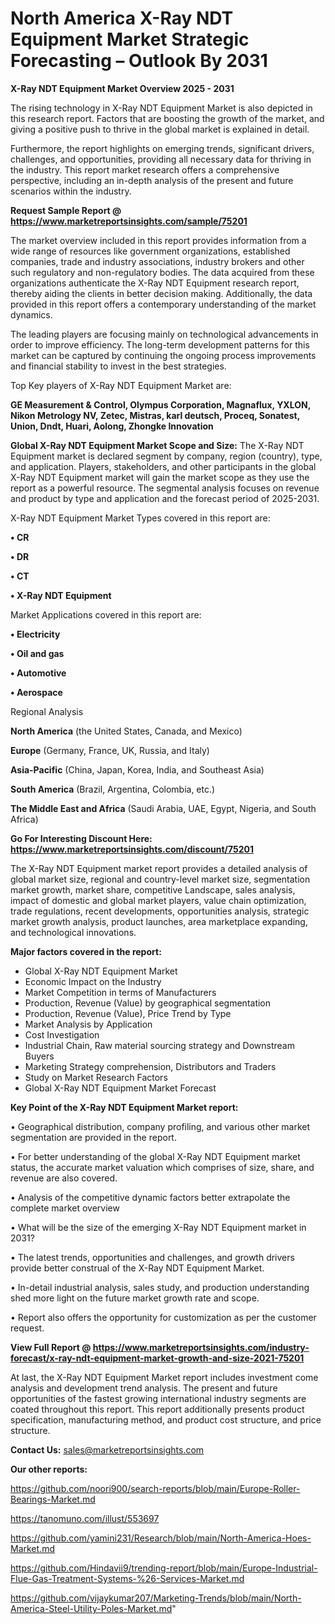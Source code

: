 # North America X-Ray NDT Equipment Market Strategic Forecasting – Outlook By 2031

<Strong> X-Ray NDT Equipment Market Overview 2025 - 2031</strong>

The rising technology in X-Ray NDT Equipment Market is also depicted in this research report. Factors that are boosting the growth of the market, and giving a positive push to thrive in the global market is explained in detail.

Furthermore, the report highlights on emerging trends, significant drivers, challenges, and opportunities, providing all necessary data for thriving in the industry. This report market research offers a comprehensive perspective, including an in-depth analysis of the present and future scenarios within the industry.

<strong>Request Sample Report @ <a href=https://www.marketreportsinsights.com/sample/75201>https://www.marketreportsinsights.com/sample/75201</a></strong>

The market overview included in this report provides information from a wide range of resources like government organizations, established companies, trade and industry associations, industry brokers and other such regulatory and non-regulatory bodies. The data acquired from these organizations authenticate the X-Ray NDT Equipment research report, thereby aiding the clients in better decision making. Additionally, the data provided in this report offers a contemporary understanding of the market dynamics.

The leading players are focusing mainly on technological advancements in order to improve efficiency. The long-term development patterns for this market can be captured by continuing the ongoing process improvements and financial stability to invest in the best strategies.

Top Key players of X-Ray NDT Equipment Market are:

<strong>GE Measurement & Control, Olympus Corporation, Magnaflux, YXLON, Nikon Metrology NV, Zetec, Mistras, karl deutsch, Proceq, Sonatest, Union, Dndt, Huari, Aolong, Zhongke Innovation</strong>

<strong><b>Global X-Ray NDT Equipment Market Scope and Size:</b></strong>
The X-Ray NDT Equipment market is declared segment by company, region (country), type, and application. Players, stakeholders, and other participants in the global X-Ray NDT Equipment market will gain the market scope as they use the report as a powerful resource. The segmental analysis focuses on revenue and product by type and application and the forecast period of 2025-2031.

X-Ray NDT Equipment Market Types covered in this report are:

<strong>• CR

• DR

• CT

• X-Ray NDT Equipment</strong>

Market Applications covered in this report are:

<strong>• Electricity

• Oil and gas

• Automotive

• Aerospace</strong> 

Regional Analysis

<strong>North America</strong> (the United States, Canada, and Mexico)

<strong>Europe</strong> (Germany, France, UK, Russia, and Italy)

<strong>Asia-Pacific</strong> (China, Japan, Korea, India, and Southeast Asia)

<strong>South America</strong> (Brazil, Argentina, Colombia, etc.)

<strong>The Middle East and Africa</strong> (Saudi Arabia, UAE, Egypt, Nigeria, and South Africa)

<strong>Go For Interesting Discount Here: <a href=https://www.marketreportsinsights.com/discount/75201>https://www.marketreportsinsights.com/discount/75201</a></strong>

The X-Ray NDT Equipment market report provides a detailed analysis of global market size, regional and country-level market size, segmentation market growth, market share, competitive Landscape, sales analysis, impact of domestic and global market players, value chain optimization, trade regulations, recent developments, opportunities analysis, strategic market growth analysis, product launches, area marketplace expanding, and technological innovations.

<strong><b>Major factors covered in the report:</b></strong>
<ul>
  <li>Global X-Ray NDT Equipment Market </li>
  <li>Economic Impact on the Industry</li>
  <li>Market Competition in terms of Manufacturers</li>
  <li>Production, Revenue (Value) by geographical segmentation</li>
  <li>Production, Revenue (Value), Price Trend by Type</li>
  <li>Market Analysis by Application</li>
  <li>Cost Investigation</li>
  <li>Industrial Chain, Raw material sourcing strategy and Downstream Buyers</li>
  <li>Marketing Strategy comprehension, Distributors and Traders</li>
  <li>Study on Market Research Factors</li>
  <li>Global X-Ray NDT Equipment Market Forecast</li>
</ul>

<strong><b>Key Point of the X-Ray NDT Equipment Market report:</b></strong>

• Geographical distribution, company profiling, and various other market segmentation are provided in the report.

• For better understanding of the global X-Ray NDT Equipment market status, the accurate market valuation which comprises of size, share, and revenue are also covered.

• Analysis of the competitive dynamic factors better extrapolate the complete market overview

• What will be the size of the emerging X-Ray NDT Equipment market in 2031?

• The latest trends, opportunities and challenges, and growth drivers provide better construal of the X-Ray NDT Equipment Market.

• In-detail industrial analysis, sales study, and production understanding shed more light on the future market growth rate and scope.

• Report also offers the opportunity for customization as per the customer request.

<strong><b>View Full Report @ <a href=https://www.marketreportsinsights.com/industry-forecast/x-ray-ndt-equipment-market-growth-and-size-2021-75201>https://www.marketreportsinsights.com/industry-forecast/x-ray-ndt-equipment-market-growth-and-size-2021-75201</a></b></strong>


At last, the X-Ray NDT Equipment Market report includes investment come analysis and development trend analysis. The present and future opportunities of the fastest growing international industry segments are coated throughout this report. This report additionally presents product specification, manufacturing method, and product cost structure, and price structure.

<strong>Contact Us:</strong>
sales@marketreportsinsights.com

<strong>Our other reports:</strong>

<a href=https://github.com/noori900/search-reports/blob/main/Europe-Roller-Bearings-Market.md>https://github.com/noori900/search-reports/blob/main/Europe-Roller-Bearings-Market.md</a>

<a href=https://tanomuno.com/illust/553697>https://tanomuno.com/illust/553697</a>

<a href=https://github.com/yamini231/Research/blob/main/North-America-Hoes-Market.md>https://github.com/yamini231/Research/blob/main/North-America-Hoes-Market.md</a>

<a href=https://github.com/Hindavii9/trending-report/blob/main/Europe-Industrial-Flue-Gas-Treatment-Systems-%26-Services-Market.md>https://github.com/Hindavii9/trending-report/blob/main/Europe-Industrial-Flue-Gas-Treatment-Systems-%26-Services-Market.md</a>

<a href=https://github.com/vijaykumar207/Marketing-Trends/blob/main/North-America-Steel-Utility-Poles-Market.md>https://github.com/vijaykumar207/Marketing-Trends/blob/main/North-America-Steel-Utility-Poles-Market.md</a>"

